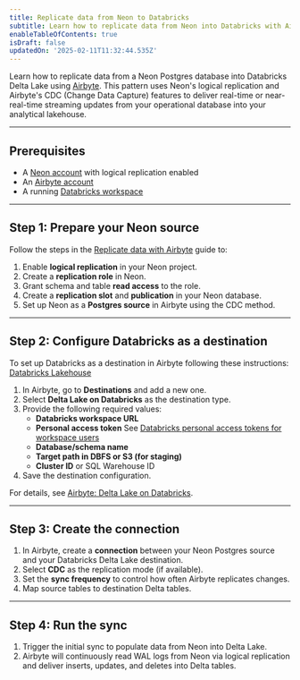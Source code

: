 ```yaml
---
title: Replicate data from Neon to Databricks
subtitle: Learn how to replicate data from Neon into Databricks with Airbyte
enableTableOfContents: true
isDraft: false
updatedOn: '2025-02-11T11:32:44.535Z'
---
```


Learn how to replicate data from a Neon Postgres database into Databricks Delta Lake using [Airbyte](https://airbyte.com/). This pattern uses Neon's logical replication and Airbyte's CDC (Change Data Capture) features to deliver real-time or near-real-time streaming updates from your operational database into your analytical lakehouse.

---

## Prerequisites

- A [Neon account](https://console.neon.tech/) with logical replication enabled
- An [Airbyte account](https://airbyte.com/)
- A running [Databricks workspace](https://databricks.com/)

---

## Step 1: Prepare your Neon source

Follow the steps in the [Replicate data with Airbyte](/docs/guides/logical-replication-airbyte) guide to:

1. Enable **logical replication** in your Neon project.
2. Create a **replication role** in Neon.
3. Grant schema and table **read access** to the role.
4. Create a **replication slot** and **publication** in your Neon database.
5. Set up Neon as a **Postgres source** in Airbyte using the CDC method.

---

## Step 2: Configure Databricks as a destination

To set up Databricks as a destination in Airbyte following these instructions: [Databricks Lakehouse](https://docs.airbyte.com/integrations/destinations/databricks)

1. In Airbyte, go to **Destinations** and add a new one.
2. Select **Delta Lake on Databricks** as the destination type.
3. Provide the following required values:
   - **Databricks workspace URL**
   - **Personal access token** See [Databricks personal access tokens for workspace users](https://docs.databricks.com/aws/en/dev-tools/auth/pat)
   - **Database/schema name**
   - **Target path in DBFS or S3 (for staging)**
   - **Cluster ID** or SQL Warehouse ID
4. Save the destination configuration.

For details, see [Airbyte: Delta Lake on Databricks](https://docs.airbyte.com/integrations/destinations/delta-lake/).

---

## Step 3: Create the connection

1. In Airbyte, create a **connection** between your Neon Postgres source and your Databricks Delta Lake destination.
2. Select **CDC** as the replication mode (if available).
3. Set the **sync frequency** to control how often Airbyte replicates changes.
4. Map source tables to destination Delta tables.

---

## Step 4: Run the sync

1. Trigger the initial sync to populate data from Neon into Delta Lake.
2. Airbyte will continuously read WAL logs from Neon via logical replication and deliver inserts, updates, and deletes into Delta tables.


